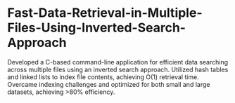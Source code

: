 # Fast-Data-Retrieval-in-Multiple-Files-Using-Inverted-Search-Approach
Developed a C-based command-line application for efficient data searching across multiple files using an inverted search approach. Utilized hash tables and linked lists to index file contents, achieving O(1) retrieval time. Overcame indexing challenges and optimized for both small and large datasets, achieving >80% efficiency.
